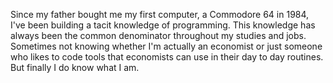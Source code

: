 Since my father bought me my first computer, a Commodore 64 in 1984, I've been building a tacit knowledge of programming. This knowledge has always been the common denominator throughout my studies and jobs. Sometimes not knowing whether I'm actually an economist or just someone who likes to code tools that economists can use in their day to day routines. But finally I do know what I am.
